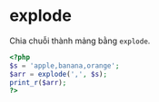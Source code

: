 # explode

Chia chuỗi thành mảng bằng `explode`.

```php
<?php
$s = 'apple,banana,orange';
$arr = explode(',', $s);
print_r($arr);
?>
```
